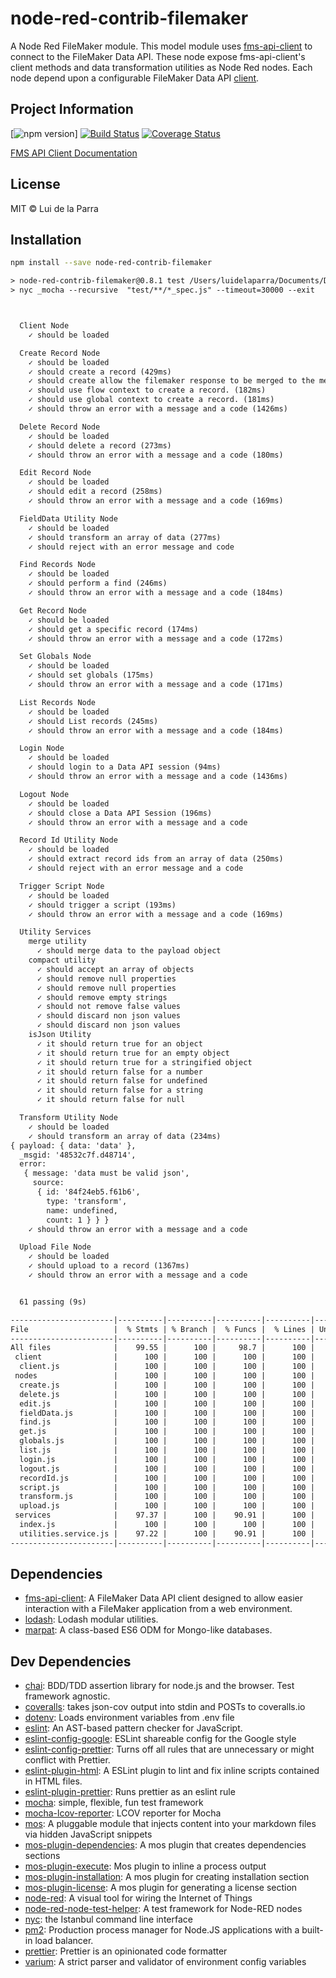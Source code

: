 <!--@'# ' + pkg.name-->
# node-red-contrib-filemaker
<!--/@-->

A Node Red FileMaker module. This model module uses [fms-api-client](https://github.com/Luidog/fms-api-client) to connect to the FileMaker Data API. These node expose fms-api-client's client methods and data transformation utilities as Node Red nodes. Each node depend upon a configurable FileMaker Data API [client](https://github.com/Luidog/fms-api-client#client-creation). 

## Project Information

[![npm version](https://img.shields.io/npm/v/node-red-contrib-filemaker.svg)] [![Build Status](https://travis-ci.com/Luidog/node-red-contrib-filemaker.svg?branch=master)](https://travis-ci.com/Luidog/node-red-contrib-filemaker) [![Coverage Status](https://img.shields.io/coveralls/Luidog/node-red-contrib-filemaker/master.svg)](https://coveralls.io/r/Luidog/node-red-contrib-filemaker?branch=master)

[FMS API Client Documentation](https://luidog.github.io/fms-api-client/)

<!--@license()-->
## License

MIT © Lui de la Parra
<!--/@-->

<!--@installation()-->
## Installation

```sh
npm install --save node-red-contrib-filemaker
```
<!--/@-->

<!--@execute('npm run test',[])-->
```default
> node-red-contrib-filemaker@0.8.1 test /Users/luidelaparra/Documents/Development/node-red-contrib-filemaker
> nyc _mocha --recursive  "test/**/*_spec.js" --timeout=30000 --exit



  Client Node
    ✓ should be loaded

  Create Record Node
    ✓ should be loaded
    ✓ should create a record (429ms)
    ✓ should create allow the filemaker response to be merged to the message object (181ms)
    ✓ should use flow context to create a record. (182ms)
    ✓ should use global context to create a record. (181ms)
    ✓ should throw an error with a message and a code (1426ms)

  Delete Record Node
    ✓ should be loaded
    ✓ should delete a record (273ms)
    ✓ should throw an error with a message and a code (180ms)

  Edit Record Node
    ✓ should be loaded
    ✓ should edit a record (258ms)
    ✓ should throw an error with a message and a code (169ms)

  FieldData Utility Node
    ✓ should be loaded
    ✓ should transform an array of data (277ms)
    ✓ should reject with an error message and code

  Find Records Node
    ✓ should be loaded
    ✓ should perform a find (246ms)
    ✓ should throw an error with a message and a code (184ms)

  Get Record Node
    ✓ should be loaded
    ✓ should get a specific record (174ms)
    ✓ should throw an error with a message and a code (172ms)

  Set Globals Node
    ✓ should be loaded
    ✓ should set globals (175ms)
    ✓ should throw an error with a message and a code (171ms)

  List Records Node
    ✓ should be loaded
    ✓ should List records (245ms)
    ✓ should throw an error with a message and a code (184ms)

  Login Node
    ✓ should be loaded
    ✓ should login to a Data API session (94ms)
    ✓ should throw an error with a message and a code (1436ms)

  Logout Node
    ✓ should be loaded
    ✓ should close a Data API Session (196ms)
    ✓ should throw an error with a message and a code

  Record Id Utility Node
    ✓ should be loaded
    ✓ should extract record ids from an array of data (250ms)
    ✓ should reject with an error message and a code

  Trigger Script Node
    ✓ should be loaded
    ✓ should trigger a script (193ms)
    ✓ should throw an error with a message and a code (169ms)

  Utility Services
    merge utility
      ✓ should merge data to the payload object
    compact utility
      ✓ should accept an array of objects
      ✓ should remove null properties
      ✓ should remove null properties
      ✓ should remove empty strings
      ✓ should not remove false values
      ✓ should discard non json values
      ✓ should discard non json values
    isJson Utility
      ✓ it should return true for an object
      ✓ it should return true for an empty object
      ✓ it should return true for a stringified object
      ✓ it should return false for a number
      ✓ it should return false for undefined
      ✓ it should return false for a string
      ✓ it should return false for null

  Transform Utility Node
    ✓ should be loaded
    ✓ should transform an array of data (234ms)
{ payload: { data: 'data' },
  _msgid: '48532c7f.d48714',
  error: 
   { message: 'data must be valid json',
     source: 
      { id: '84f24eb5.f61b6',
        type: 'transform',
        name: undefined,
        count: 1 } } }
    ✓ should throw an error with a message and a code

  Upload File Node
    ✓ should be loaded
    ✓ should upload to a record (1367ms)
    ✓ should throw an error with a message and a code


  61 passing (9s)

-----------------------|----------|----------|----------|----------|-------------------|
File                   |  % Stmts | % Branch |  % Funcs |  % Lines | Uncovered Line #s |
-----------------------|----------|----------|----------|----------|-------------------|
All files              |    99.55 |      100 |     98.7 |      100 |                   |
 client                |      100 |      100 |      100 |      100 |                   |
  client.js            |      100 |      100 |      100 |      100 |                   |
 nodes                 |      100 |      100 |      100 |      100 |                   |
  create.js            |      100 |      100 |      100 |      100 |                   |
  delete.js            |      100 |      100 |      100 |      100 |                   |
  edit.js              |      100 |      100 |      100 |      100 |                   |
  fieldData.js         |      100 |      100 |      100 |      100 |                   |
  find.js              |      100 |      100 |      100 |      100 |                   |
  get.js               |      100 |      100 |      100 |      100 |                   |
  globals.js           |      100 |      100 |      100 |      100 |                   |
  list.js              |      100 |      100 |      100 |      100 |                   |
  login.js             |      100 |      100 |      100 |      100 |                   |
  logout.js            |      100 |      100 |      100 |      100 |                   |
  recordId.js          |      100 |      100 |      100 |      100 |                   |
  script.js            |      100 |      100 |      100 |      100 |                   |
  transform.js         |      100 |      100 |      100 |      100 |                   |
  upload.js            |      100 |      100 |      100 |      100 |                   |
 services              |    97.37 |      100 |    90.91 |      100 |                   |
  index.js             |      100 |      100 |      100 |      100 |                   |
  utilities.service.js |    97.22 |      100 |    90.91 |      100 |                   |
-----------------------|----------|----------|----------|----------|-------------------|
```
<!--/@-->

<!--@dependencies()-->
## <a name="dependencies">Dependencies</a>

- [fms-api-client](https://github.com/Luidog/fms-api-client): A FileMaker Data API client designed to allow easier interaction with a FileMaker application from a web environment.
- [lodash](https://github.com/lodash/lodash): Lodash modular utilities.
- [marpat](https://github.com/luidog/marpat): A class-based ES6 ODM for Mongo-like databases.

<!--/@-->

<!--@devDependencies()-->
## <a name="dev-dependencies">Dev Dependencies</a>

- [chai](https://github.com/chaijs/chai): BDD/TDD assertion library for node.js and the browser. Test framework agnostic.
- [coveralls](https://github.com/nickmerwin/node-coveralls): takes json-cov output into stdin and POSTs to coveralls.io
- [dotenv](https://github.com/motdotla/dotenv): Loads environment variables from .env file
- [eslint](https://github.com/eslint/eslint): An AST-based pattern checker for JavaScript.
- [eslint-config-google](https://github.com/google/eslint-config-google): ESLint shareable config for the Google style
- [eslint-config-prettier](https://github.com/prettier/eslint-config-prettier): Turns off all rules that are unnecessary or might conflict with Prettier.
- [eslint-plugin-html](https://github.com/BenoitZugmeyer/eslint-plugin-html): A ESLint plugin to lint and fix inline scripts contained in HTML files.
- [eslint-plugin-prettier](https://github.com/prettier/eslint-plugin-prettier): Runs prettier as an eslint rule
- [mocha](https://github.com/mochajs/mocha): simple, flexible, fun test framework
- [mocha-lcov-reporter](https://github.com/StevenLooman/mocha-lcov-reporter): LCOV reporter for Mocha
- [mos](https://github.com/mosjs/mos): A pluggable module that injects content into your markdown files via hidden JavaScript snippets
- [mos-plugin-dependencies](https://github.com/mosjs/mos/tree/master/packages/mos-plugin-dependencies): A mos plugin that creates dependencies sections
- [mos-plugin-execute](https://github.com/team-767/mos-plugin-execute): Mos plugin to inline a process output
- [mos-plugin-installation](https://github.com/mosjs/mos/tree/master/packages/mos-plugin-installation): A mos plugin for creating installation section
- [mos-plugin-license](https://github.com/mosjs/mos-plugin-license): A mos plugin for generating a license section
- [node-red](https://github.com/node-red/node-red): A visual tool for wiring the Internet of Things
- [node-red-node-test-helper](https://github.com/node-red/node-red-node-test-helper): A test framework for Node-RED nodes
- [nyc](https://github.com/istanbuljs/nyc): the Istanbul command line interface
- [pm2](https://github.com/Unitech/pm2): Production process manager for Node.JS applications with a built-in load balancer.
- [prettier](https://github.com/prettier/prettier): Prettier is an opinionated code formatter
- [varium](https://npmjs.org/package/varium): A strict parser and validator of environment config variables

<!--/@-->
